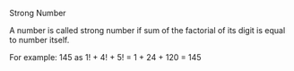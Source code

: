 Strong Number


A number is called strong number if sum of the factorial of its digit is equal to number itself. 

For example: 145 as 1! + 4! + 5! = 1 + 24 + 120 = 145
